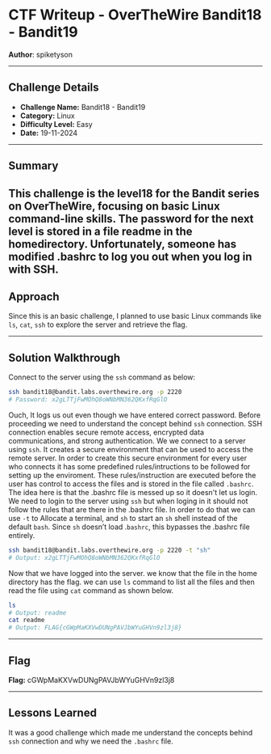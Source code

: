 # CTF Writeup - **OverTheWire Bandit18 - Bandit19**

**Author**: spiketyson  

---

## Challenge Details

- **Challenge Name:** Bandit18 - Bandit19
- **Category:** Linux
- **Difficulty Level:** Easy
- **Date:** 19-11-2024

---

## Summary

This challenge is the level18 for the Bandit series on OverTheWire, focusing on basic Linux command-line skills. The password for the next level is stored in a file readme in the homedirectory. Unfortunately, someone has modified .bashrc to log you out when you log in with SSH.
---

## Approach

Since this is an basic challenge, I planned to use basic Linux commands like `ls`, `cat`, `ssh` to explore the server and retrieve the flag.

---

## Solution Walkthrough

Connect to the server using the `ssh` command as below:

```bash
ssh bandit18@bandit.labs.overthewire.org -p 2220
# Password: x2gLTTjFwMOhQ8oWNbMN362QKxfRqGlO
```

Ouch, It logs us out even though we have entered correct password. Before proceeding we need to understand the concept behind `ssh` connection. SSH connection enables secure remote access, encrypted data communications, and strong authentication. We we connect to a server using `ssh`. It creates a secure environment that can be used to access the remote server. In order to create this secure environment for every user who connects it has some predefined rules/intructions to be followed for setting up the enviroment. These rules/instruction are executed before the user has control to access the files and is stored in the file called `.bashrc`. The idea here is that the .bashrc file is messed up so it doesn't let us login. We need to login to the server using `ssh` but when loging in it should not follow the rules that are there in the .bashrc file. In order to do that we can use `-t` to Allocate a terminal, and `sh` to start an `sh` shell instead of the default `bash`. Since `sh` doesn’t load .`bashrc`, this bypasses the .bashrc file entirely.

```bash
ssh bandit18@bandit.labs.overthewire.org -p 2220 -t "sh"
# Output: x2gLTTjFwMOhQ8oWNbMN362QKxfRqGlO
```

Now that we have logged into the server. we know that the file in the home directory has the flag. we can use `ls` command to list all the files and then read the file using `cat` command as shown below.

```bash
ls 
# Output: readme
cat readme
# Output: FLAG{cGWpMaKXVwDUNgPAVJbWYuGHVn9zl3j8}

```
---

## Flag

**Flag:**  cGWpMaKXVwDUNgPAVJbWYuGHVn9zl3j8

---

## Lessons Learned

It was a good challenge which made me understand the concepts behind `ssh` connection and why we need the `.bashrc` file.